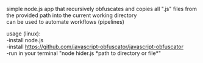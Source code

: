 simple node.js app that recursively obfuscates and copies all ".js" files from the provided path into the current working directory  
can be used to automate workflows (pipelines)  

usage (linux):  
-install node.js  
-install https://github.com/javascript-obfuscator/javascript-obfuscator  
-run in your terminal "node hider.js \*path to directory or file\*"

